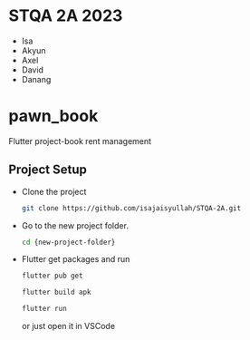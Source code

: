 # STQA 2A 2023
- Isa
- Akyun
- Axel
- David
- Danang
  
# pawn_book
Flutter project-book rent management

## Project Setup

-  Clone the project
    ```bash
    git clone https://github.com/isajaisyullah/STQA-2A.git
    ```

-   Go to the new project folder.
    ```bash
    cd {new-project-folder}
    ```

-   Flutter get packages and run
    ```bash
    flutter pub get
    ```
    
    ```bash
    flutter build apk
    ```
    ```bash
    flutter run
    ```
    
    or just open it in VSCode

